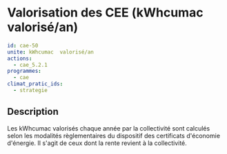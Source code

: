 # Valorisation des CEE (kWhcumac  valorisé/an)
```yaml
id: cae-50
unite: kWhcumac  valorisé/an
actions:
  - cae_5.2.1
programmes:
  - cae
climat_pratic_ids:
  - strategie
```
## Description
Les kWhcumac valorisés chaque année par la collectivité sont calculés selon les modalités règlementaires du dispositif des certificats d'économie d'énergie. Il s'agit de ceux dont la rente revient à la collectivité.




